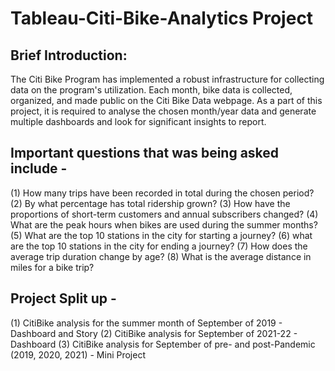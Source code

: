 # Tableau-Citi-Bike-Analytics Project

## Brief Introduction:
The Citi Bike Program has implemented a robust infrastructure for collecting data on the program's utilization. Each month, bike data is collected, organized, and made public on the Citi Bike Data webpage. As a part of this project, it is required to analyse the chosen month/year data and generate multiple dashboards and look for significant insights to report. 

## Important questions that was being asked include -
  (1) How many trips have been recorded in total during the chosen period?
  (2) By what percentage has total ridership grown?
  (3) How have the proportions of short-term customers and annual subscribers changed?
  (4) What are the peak hours when bikes are used during the summer months?
  (5) What are the top 10 stations in the city for starting a journey?
  (6) what are the top 10 stations in the city for ending a journey? 
  (7) How does the average trip duration change by age?
  (8) What is the average distance in miles for a bike trip?

## Project Split up -
  (1) CitiBike analysis for the summer month of September of 2019 - Dashboard and Story 
  (2) CitiBike analysis for September of 2021-22 - Dashboard
  (3) CitiBike analysis for September of pre- and post-Pandemic (2019, 2020, 2021) - Mini Project
  

  
  














